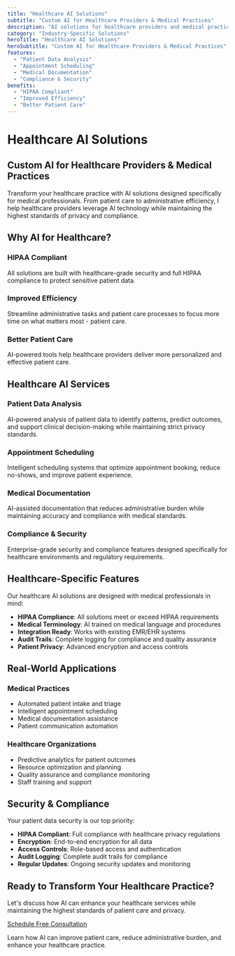 ```yaml
---
title: "Healthcare AI Solutions"
subtitle: "Custom AI for Healthcare Providers & Medical Practices"
description: "AI solutions for healthcare providers and medical practices"
category: "Industry-Specific Solutions"
heroTitle: "Healthcare AI Solutions"
heroSubtitle: "Custom AI for Healthcare Providers & Medical Practices"
features:
  - "Patient Data Analysis"
  - "Appointment Scheduling"
  - "Medical Documentation"
  - "Compliance & Security"
benefits:
  - "HIPAA Compliant"
  - "Improved Efficiency"
  - "Better Patient Care"
---
```


# Healthcare AI Solutions

## Custom AI for Healthcare Providers & Medical Practices

Transform your healthcare practice with AI solutions designed specifically for medical professionals. From patient care to administrative efficiency, I help healthcare providers leverage AI technology while maintaining the highest standards of privacy and compliance.

## Why AI for Healthcare?

### HIPAA Compliant
All solutions are built with healthcare-grade security and full HIPAA compliance to protect sensitive patient data.

### Improved Efficiency
Streamline administrative tasks and patient care processes to focus more time on what matters most - patient care.

### Better Patient Care
AI-powered tools help healthcare providers deliver more personalized and effective patient care.

## Healthcare AI Services

### Patient Data Analysis
AI-powered analysis of patient data to identify patterns, predict outcomes, and support clinical decision-making while maintaining strict privacy standards.

### Appointment Scheduling
Intelligent scheduling systems that optimize appointment booking, reduce no-shows, and improve patient experience.

### Medical Documentation
AI-assisted documentation that reduces administrative burden while maintaining accuracy and compliance with medical standards.

### Compliance & Security
Enterprise-grade security and compliance features designed specifically for healthcare environments and regulatory requirements.

## Healthcare-Specific Features

Our healthcare AI solutions are designed with medical professionals in mind:

- **HIPAA Compliance**: All solutions meet or exceed HIPAA requirements
- **Medical Terminology**: AI trained on medical language and procedures
- **Integration Ready**: Works with existing EMR/EHR systems
- **Audit Trails**: Complete logging for compliance and quality assurance
- **Patient Privacy**: Advanced encryption and access controls

## Real-World Applications

### Medical Practices
- Automated patient intake and triage
- Intelligent appointment scheduling
- Medical documentation assistance
- Patient communication automation

### Healthcare Organizations
- Predictive analytics for patient outcomes
- Resource optimization and planning
- Quality assurance and compliance monitoring
- Staff training and support

## Security & Compliance

Your patient data security is our top priority:

- **HIPAA Compliant**: Full compliance with healthcare privacy regulations
- **Encryption**: End-to-end encryption for all data
- **Access Controls**: Role-based access and authentication
- **Audit Logging**: Complete audit trails for compliance
- **Regular Updates**: Ongoing security updates and monitoring

## Ready to Transform Your Healthcare Practice?

Let's discuss how AI can enhance your healthcare services while maintaining the highest standards of patient care and privacy.

[Schedule Free Consultation](https://tidycal.com/realadammatthew)

Learn how AI can improve patient care, reduce administrative burden, and enhance your healthcare practice. 